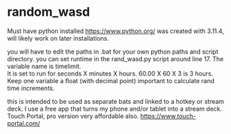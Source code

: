 # random_wasd
Must have python installed https://www.python.org/
was created with 3.11.4, will likely work on later installations.

you will have to edit the paths in .bat for your own python paths and script directory.
you can set runtime in the rand_wasd.py script around line 17. The variable name is timelimit.  
It is set to run for seconds X minutes X hours.  60.00 X 60 X 3 is 3 hours.  Keep one variable a float (with decimal point) important to calculate rand time increments.

this is intended to be used as separate bats and linked to a hotkey or stream deck.  I use a free app that turns my phone and/or tablet into a stream deck.  Touch Portal, pro version very affordable also. https://www.touch-portal.com/
